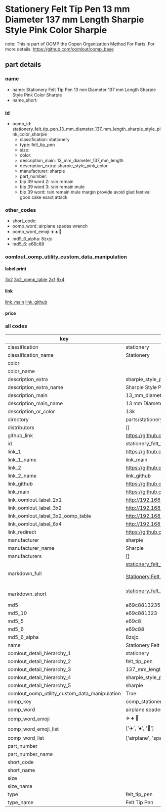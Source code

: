 # Stationery Felt Tip Pen 13 mm Diameter 137 mm Length Sharpie Style Pink Color Sharpie  

note: This is part of OOMP the Oopen Organization Method For Parts. For more details: https://github.com/oomlout/oomp_base

##  part details
  







### name
* name: Stationery Felt Tip Pen 13 mm Diameter 137 mm Length Sharpie Style Pink Color Sharpie
* name_short: 
### id
* oomp_id: stationery_felt_tip_pen_13_mm_diameter_137_mm_length_sharpie_style_pink_color_sharpie
  * classification: stationery
  * type: felt_tip_pen
  * size: 
  * color: 
  * description_main: 13_mm_diameter_137_mm_length
  * description_extra: sharpie_style_pink_color
  * manufacturer: sharpie
  * part_number: 
  * bip 39 word 2: rain remain
  * bip 39 word 3: rain remain mule
  * bip 39 word: rain remain mule margin provide avoid glad festival good cake exact attack

### other_codes
* short_code: 
* oomp_word: airplane spades wrench
* oomp_word_emoji :airplane: :spades: :wrench:
* md5_6_alpha: 8zxjc
* md5_6: e69c88






### oomlout_oomp_utility_custom_data_manipulation
#### label print
[3x2](http://192.168.1.245:1112/?label=oomp%208zxjc)
[3x2_oomp_table](http://192.168.1.108:1112/?label=oomp%208zxjc)
[2x1](http://192.168.1.242:1112/?label=oomp%208zxjc)
[6x4](http://192.168.1.55:1112/?label=oomp%208zxjc)    

#### link

[link_main](https://github.com/oomlout/oomlout_oomp_version_1_messy/tree/main/parts/stationery_felt_tip_pen_13_mm_diameter_137_mm_length_sharpie_style_pink_color_sharpie) [link_github](https://github.com/oomlout/oomlout_oomp_version_1_messy/tree/main/parts/stationery_felt_tip_pen_13_mm_diameter_137_mm_length_sharpie_style_pink_color_sharpie)                             

#### price







### all codes 
| key | value |  
| --- | --- |  
| classification | stationery |  
| classification_name | Stationery |  
| color |  |  
| color_name |  |  
| description_extra | sharpie_style_pink_color |  
| description_extra_name | Sharpie Style Pink Color |  
| description_main | 13_mm_diameter_137_mm_length |  
| description_main_name | 13 mm Diameter 137 mm Length |  
| description_or_color | 13k |  
| directory | parts/stationery_felt_tip_pen_13_mm_diameter_137_mm_length_sharpie_style_pink_color_sharpie |  
| distributors | [] |  
| github_link | https://github.com/oomlout/oomlout_oomp_part_src/tree/main/parts/stationery_felt_tip_pen_13_mm_diameter_137_mm_length_sharpie_style_pink_color_sharpie |  
| id | stationery_felt_tip_pen_13_mm_diameter_137_mm_length_sharpie_style_pink_color_sharpie |  
| link_1 | https://github.com/oomlout/oomlout_oomp_version_1_messy/tree/main/parts/stationery_felt_tip_pen_13_mm_diameter_137_mm_length_sharpie_style_pink_color_sharpie |  
| link_1_name | link_main |  
| link_2 | https://github.com/oomlout/oomlout_oomp_version_1_messy/tree/main/parts/stationery_felt_tip_pen_13_mm_diameter_137_mm_length_sharpie_style_pink_color_sharpie |  
| link_2_name | link_github |  
| link_github | https://github.com/oomlout/oomlout_oomp_version_1_messy/tree/main/parts/stationery_felt_tip_pen_13_mm_diameter_137_mm_length_sharpie_style_pink_color_sharpie |  
| link_main | https://github.com/oomlout/oomlout_oomp_version_1_messy/tree/main/parts/stationery_felt_tip_pen_13_mm_diameter_137_mm_length_sharpie_style_pink_color_sharpie |  
| link_oomlout_label_2x1 | http://192.168.1.242:1112/?label=oomp%208zxjc |  
| link_oomlout_label_3x2 | http://192.168.1.245:1112/?label=oomp%208zxjc |  
| link_oomlout_label_3x2_oomp_table | http://192.168.1.108:1112/?label=oomp%208zxjc |  
| link_oomlout_label_6x4 | http://192.168.1.55:1112/?label=oomp%208zxjc |  
| link_redirect | https://github.com/oomlout/oomlout_oomp_version_1_messy/tree/main/parts/stationery_felt_tip_pen_13_mm_diameter_137_mm_length_sharpie_style_pink_color_sharpie |  
| manufacturer | sharpie |  
| manufacturer_name | Sharpie |  
| manufacturers | [] |  
| markdown_full | [stationery_felt_tip_pen_13_mm_diameter_137_mm_length_sharpie_style_pink_color_sharpie](none)<br>[](none)<br>[Stationery Felt Tip Pen 13 Mm Diameter 137 Mm Length Sharpie Style Pink Color Sharpie](none)<br><br> |  
| markdown_short | [stationery_felt_tip_pen_13_mm_diameter_137_mm_length_sharpie_style_pink_color_sharpie](none)<br><br> |  
| md5 | e69c881323552c504056787f22ad6588 |  
| md5_10 | e69c881323 |  
| md5_5 | e69c8 |  
| md5_6 | e69c88 |  
| md5_6_alpha | 8zxjc |  
| name | Stationery Felt Tip Pen 13 mm Diameter 137 mm Length Sharpie Style Pink Color Sharpie |  
| oomlout_detail_hierarchy_1 | stationery |  
| oomlout_detail_hierarchy_2 | felt_tip_pen |  
| oomlout_detail_hierarchy_3 | 137_mm_length |  
| oomlout_detail_hierarchy_4 | sharpie_style_pink_color |  
| oomlout_detail_hierarchy_5 | sharpie |  
| oomlout_oomp_utility_custom_data_manipulation | True |  
| oomp_key | oomp_stationery_felt_tip_pen_13_mm_diameter_137_mm_length_sharpie_style_pink_color_sharpie |  
| oomp_word | airplane spades wrench |  
| oomp_word_emoji | :airplane: :spades: :wrench: |  
| oomp_word_emoji_list | [':airplane:', ':spades:', ':wrench:'] |  
| oomp_word_list | ['airplane', 'spades', 'wrench'] |  
| part_number |  |  
| part_number_name |  |  
| short_code |  |  
| short_name |  |  
| size |  |  
| size_name |  |  
| type | felt_tip_pen |  
| type_name | Felt Tip Pen |  
